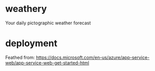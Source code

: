 # weathery
Your daily pictographic weather forecast

# deployment
Feathed from: https://docs.microsoft.com/en-us/azure/app-service-web/app-service-web-get-started-html